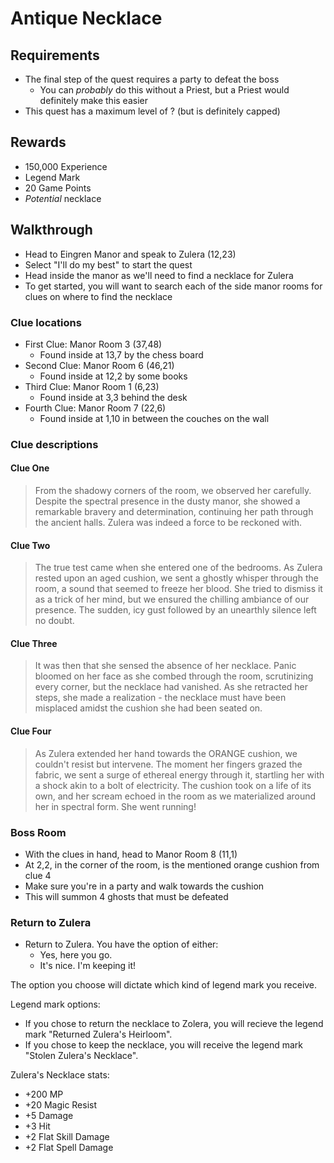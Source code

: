 # Antique Necklace

## Requirements

- The final step of the quest requires a party to defeat the boss
    - You can _probably_ do this without a Priest, but a Priest would definitely make this easier
- This quest has a maximum level of ? (but is definitely capped)

## Rewards

- 150,000 Experience
- Legend Mark
- 20 Game Points
- _Potential_ necklace

## Walkthrough

- Head to Eingren Manor and speak to Zulera (12,23)
- Select "I'll do my best" to start the quest
- Head inside the manor as we'll need to find a necklace for Zulera
- To get started, you will want to search each of the side manor rooms for clues on where to find the necklace

### Clue locations

- First Clue: Manor Room 3 (37,48)
    - Found inside at 13,7 by the chess board
- Second Clue: Manor Room 6 (46,21)
    - Found inside at 12,2 by some books
- Third Clue: Manor Room 1 (6,23)
    - Found inside at 3,3 behind the desk
- Fourth Clue: Manor Room 7 (22,6)
    - Found inside at 1,10 in between the couches on the wall

### Clue descriptions

#### Clue One

> From the shadowy corners of the room, we observed her carefully. Despite the spectral presence in the dusty manor, she showed a remarkable bravery and determination, continuing her path through the ancient halls. Zulera was indeed a force to be reckoned with.

#### Clue Two

> The true test came when she entered one of the bedrooms. As Zulera rested upon an aged cushion, we sent a ghostly whisper through the room, a sound that seemed to freeze her blood. She tried to dismiss it as a trick of her mind, but we ensured the chilling ambiance of our presence. The sudden, icy gust followed by an unearthly silence left no doubt.

#### Clue Three

> It was then that she sensed the absence of her necklace. Panic bloomed on her face as she combed through the room, scrutinizing every corner, but the necklace had vanished. As she retracted her steps, she made a realization - the necklace must have been misplaced amidst the cushion she had been seated on.

#### Clue Four

> As Zulera extended her hand towards the ORANGE cushion, we couldn't resist but intervene. The moment her fingers grazed the fabric, we sent a surge of ethereal energy through it, startling her with a shock akin to a bolt of electricity. The cushion took on a life of its own, and her scream echoed in the room as we materialized around her in spectral form. She went running!

### Boss Room

- With the clues in hand, head to Manor Room 8 (11,1)
- At 2,2, in the corner of the room, is the mentioned orange cushion from clue 4
- Make sure you're in a party and walk towards the cushion
- This will summon 4 ghosts that must be defeated

### Return to Zulera

- Return to Zulera. You have the option of either:
    - Yes, here you go.
    - It's nice. I'm keeping it!

The option you choose will dictate which kind of legend mark you receive.

Legend mark options:

- If you chose to return the necklace to Zolera, you will recieve the legend mark "Returned Zulera's Heirloom".
- If you chose to keep the necklace, you will receive the legend mark "Stolen Zulera's Necklace".

Zulera's Necklace stats:

- +200 MP
- +20 Magic Resist
- +5 Damage
- +3 Hit
- +2 Flat Skill Damage
- +2 Flat Spell Damage
